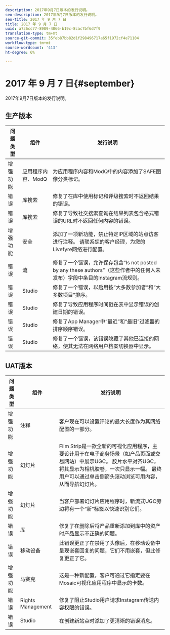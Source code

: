 ```yaml
---
description: 2017年9月7日版本的发行说明。
seo-description: 2017年9月7日版本的发行说明。
seo-title: 2017 年 9 月 7 日
title: 2017 年 9 月 7 日
uuid: a736cc77-8989-4066-b19c-8cac7bf6d7f9
translation-type: tm+mt
source-git-commit: 35feb87bb82d1f298496717a65f1972cf4e71104
workflow-type: tm+mt
source-wordcount: '413'
ht-degree: 6%

---
```



# 2017 年 9 月 7 日{#september}

2017年9月7日版本的发行说明。

## 生产版本

| **问题类型** | **组件** | **发行说明** |
|---|---|---|
| 增强功能 | 应用程序内容、ModQ | 为应用程序内容和ModQ中的内容添加了SAFE图像分类标记。 |
| 错误 | 库搜索 | 修复了在库中使用标记和评级搜索时不返回结果的错误。 |
| 错误 | 库搜索 | 修复了导致社交搜索查询在结果列表包含格式错误的URL时不返回任何内容的错误。 |
| 增强功能 | 安全 | 添加了一项新功能，禁止特定IP区域的站点访客进行注释。 请联系您的客户经理，为您的Livefyre网络进行配置。 |
| 错误 | 流 | 修复了一个错误，允许保存包含“Is not posted by any these authors”（这些作者中的任何人未发布）字段中条目的Instagram流规则。 |
| 错误 | Studio | 修复了一个错误，以启用按“大多数参加者”和“大多数项目”排序。 |
| 错误 | Studio | 修复了导致应用程序时间戳在表中显示错误的创建日期的错误。 |
| 错误 | Studio | 修复了App Manager中“最近”和“最旧”过滤器的排序顺序错误。 |
| 错误 | Studio | 修复了一个错误，该错误隐藏了其他已连接的网络，使其无法在网络用户档案切换器中显示。 |

## UAT版本

| **问题类型** | **组件** | **发行说明** |
|---|---|---|
| 增强功能 | 注释 | 客户现在可以设置评论的最大长度作为其网络配置的一部分。 |
| 增强功能 | 幻灯片 | Film Strip是一款全新的可视化应用程序，主要设计用于在电子商务场景（如产品页面或交易网站）中展示UGC。 胶片水平对齐UGC，将其显示为相机胶卷，一次只显示一幅。 最终用户可以通过单击侧箭头滚动浏览可用内容，从而导航幻灯片。 |
| 增强功能 | 幻灯片 | 当客户部署幻灯片应用程序时，新流式UGC旁边将有一个“新”标签以快速识别它们。 |
| 错误 | 库 | 修复了在删除后将产品重新添加到库中的资产时产品显示不正确的问题。 |
| 错误 | 移动设备 | 此错误更正了在禁用了头像后，在移动设备中呈现嵌套回复的问题，它们不用嵌套，但此修复更正了它。 |
| 增强功能 | 马赛克 | 这是一种新配置，客户可通过它指定要在Mosaic可视化应用程序中显示的卡数。 |
| 错误 | Rights Management | 修复了阻止Studio用户请求Instagram传送内容权限的错误。 |
| 错误 | Studio | 在创建新站点时添加了更清晰的错误消息。 |

